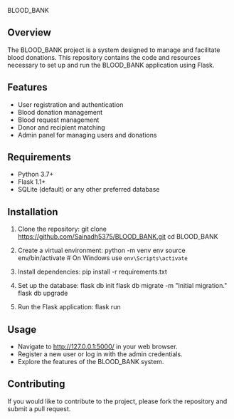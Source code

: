 BLOOD_BANK

Overview
--------
The BLOOD_BANK project is a system designed to manage and facilitate blood donations. This repository contains the code and resources necessary to set up and run the BLOOD_BANK application using Flask.

Features
--------
- User registration and authentication
- Blood donation management
- Blood request management
- Donor and recipient matching
- Admin panel for managing users and donations

Requirements
------------
- Python 3.7+
- Flask 1.1+
- SQLite (default) or any other preferred database

Installation
------------
1. Clone the repository:
   git clone https://github.com/Sainadh5375/BLOOD_BANK.git
   cd BLOOD_BANK

2. Create a virtual environment:
   python -m venv env
   source env/bin/activate  # On Windows use `env\Scripts\activate`

3. Install dependencies:
   pip install -r requirements.txt

4. Set up the database:
   flask db init
   flask db migrate -m "Initial migration."
   flask db upgrade

5. Run the Flask application:
   flask run

Usage
-----
- Navigate to http://127.0.0.1:5000/ in your web browser.
- Register a new user or log in with the admin credentials.
- Explore the features of the BLOOD_BANK system.

Contributing
------------
If you would like to contribute to the project, please fork the repository and submit a pull request.
